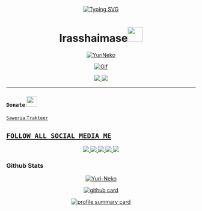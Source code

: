 
<p align="center">
  <a href="https://github.com/ojitechx">
    <img src="http://readme-typing-svg.herokuapp.com?color=ffc012&center=true&vCenter=true&multiline=false&lines=My+Name+is+Kyouka+Hashiba;I+Am+15+Years+Old;I+live+In+Indonesia;Don't+bully+me+≧▽≦" alt="Typing SVG">
  </a>
</p>

<h1 align="center">Irasshaimase<img src="https://i.pinimg.com/originals/6d/cd/94/6dcd94c7c4bf4800648ef7cbe0113c33.gif" width="40px" alt=""><br></h1>

<p align="center">
  <a href="https://yuri-neko.github.io/">
    <img src="https://readme-typing-svg.herokuapp.com?size=13&width=275&lines=Selamat+Datang+Di+Github+KyoukaHashiba+🤗" alt="YuriNeko" />
  </a>
</p>

<p align="center">
  <a href="https://github.com/Yuri-Neko">
    <img src="https://c.tenor.com/n8X8R46rIk0AAAAd/kanna.gif" alt="Gif" />
  </a>
</p>

<p align="center">
  <a href="https://github.com/Yuri-Neko">
    <img src="https://cardivo.vercel.app/api?name=Kyouka%20Hashiba&description=Hai,%20Aku%20Kyouka%20dan%20Aku%20Hanya%20seorang%20programmer%20biasa%20masih%20belajar.%20Hobiku%20Adalah%20Nonton%20Anime%20:3&image=https://static.wikia.nocookie.net/the-muse-list/images/8/8e/SHIDO.jpg/revision/latest?cb=20200606024545&usqp=CAU&usqp=CAU&backgroundColor=%23ecf0f1&instagram=admin_kyouka&github=Yuri-Neko&pattern=leaf&colorPattern=%23eaeaea" />
  </a>
  <a href="https://github.com/Yuri-Neko">
    <img src="https://cardivo.vercel.app/api?name=Aku%20Sangat%20suka%20Menonton%20Anime:)&&description=%20%20%20%20%20%20%20%20%20%20%20%20%20%20%20%20%20%20%20%20%20%20%20%20%20%20%20%20%20%20%20%20%20%20%20%20%20%20%20%20%20%20%20%20%20%20%20%20%20%20%20%20%20%20%20%20%20%20%20%20%20%20%20%20%20%20%20%20%20%20%20%20%20%20%20%20%20%20%20%20%20%20%20%20%20%20%20%20%20%20%20%20%20%20%20%20%20%20%20%20%20%20%20%20%20%20%20%20%20%20%20&image=https://wallpapercave.com/wp/wp9396919.jpg&usqp=CAU&usqp=CAU&backgroundColor=%23ecf0f1" />
  </a>
</p>


------

### ```Donate``` <img src="https://github.com/TheDudeThatCode/TheDudeThatCode/blob/master/Assets/coin.gif" width="28" height="28">
<a href="https://saweria.co/YuriNeko"> ```Saweria```
<a href="https://trakteer.id/Yuri-Neko"/> ```Trakteer```

## ```FOLLOW ALL SOCIAL MEDIA ME```
<p align="center">
  <a href="https://instagram.com/admin_kyouka">
    <img src="https://img.shields.io/badge/Instagram-E4405F?style=for-the-badge&logo=instagram&logoColor=white"/> 
  </a>
  <a href="https://wa.me/6283825121214">
    <img src="https://img.shields.io/badge/WhatsApp-25D366?style=for-the-badge&logo=whatsapp&logoColor=white" />
  </a>
  <a href="https://youtube.com/channel/UColzqD-h69GCGWitfF8UJhw">
    <img src="https://img.shields.io/badge/YouTube Neko-ff0000?style=for-the-badge&logo=youtube&logoColor=ff000000&link=https://youtube.com/NekoYuri" />
  </a>
  <a href="https://tiktok.com/@hiro_0163">
    <img src="https://img.shields.io/badge/Tiktok Neko-black?style=for-the-badge&logo=tiktok&logoColor=ff000000&link=https://tiktok.com/@hiro_0163" />
  </a>
  <a href="https://github.com/Yuri-Neko">
    <img src="https://img.shields.io/badge/Github Neko-8A2BE2?style=for-the-badge&logo=Github&logoColor=000000&link=https://github.com/Yuri-Neko" />
  </a>
</p>

### Github Stats 

<p align="center">
  <a href="https://github.com/Yuri-Neko">
    <img src="https://github-readme-stats.vercel.app/api/top-langs?username=Yuri-Neko&show_icons=true&locale=en&layout=compact" alt="Yuri-Neko" />
  </a>
</p>

<p align="center">
  <a href="https://github.com/Yuri-Neko">
    <img src="https://github-readme-stats.vercel.app/api?username=Yuri-Neko&show_icons=true&theme=radical" alt="github card" />
  </a>
</p>

<p align="center">
  <a href="https://github.com/Yuri-Neko">
    <img src="https://github-profile-summary-cards.vercel.app/api/cards/profile-details?username=Yuri-Neko&theme=monokai" alt="profile summary card" />
  </a>
</p>